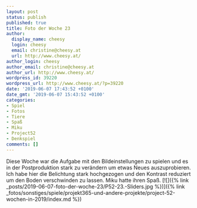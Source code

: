 ```yaml
---
layout: post
status: publish
published: true
title: Foto der Woche 23
author:
  display_name: cheesy
  login: cheesy
  email: christine@cheesy.at
  url: http://www.cheesy.at/
author_login: cheesy
author_email: christine@cheesy.at
author_url: http://www.cheesy.at/
wordpress_id: 39220
wordpress_url: http://www.cheesy.at/?p=39220
date: '2019-06-07 17:43:52 +0100'
date_gmt: '2019-06-07 15:43:52 +0100'
categories:
- Spiel
- Fotos
- Tiere
- Spaß
- Miku
- Project52
- Denkspiel
comments: []
---
```

Diese Woche war die Aufgabe mit den Bildeinstellungen zu spielen und es in der Postproduktion stark zu verändern um etwas Neues auszuprobieren. Ich habe hier die Belichtung stark hochgezogen und den Kontrast reduziert um den Boden verschwinden zu lassen. Miku hatte ihren Spaß.
[![]({% link _posts/2019-06-07-foto-der-woche-23/P52-23.-Sliders.jpg %})]({% link _fotos/sonstiges/spiele/projekt365-und-andere-projekte/project-52-wochen-in-2019/index.md %})
